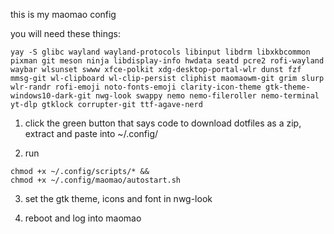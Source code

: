 this is my maomao config

you will need these things:
```
yay -S glibc wayland wayland-protocols libinput libdrm libxkbcommon pixman git meson ninja libdisplay-info hwdata seatd pcre2 rofi-wayland waybar wlsunset swww xfce-polkit xdg-desktop-portal-wlr dunst fzf mmsg-git wl-clipboard wl-clip-persist cliphist maomaowm-git grim slurp wlr-randr rofi-emoji noto-fonts-emoji clarity-icon-theme gtk-theme-windows10-dark-git nwg-look swappy nemo nemo-fileroller nemo-terminal yt-dlp gtklock corrupter-git ttf-agave-nerd
```

1. click the green button that says code to download dotfiles as a zip, extract and paste into ~/.config/

2. run
```
chmod +x ~/.config/scripts/* &&
chmod +x ~/.config/maomao/autostart.sh
```
3. set the gtk theme, icons and font in nwg-look

4. reboot and log into maomao
